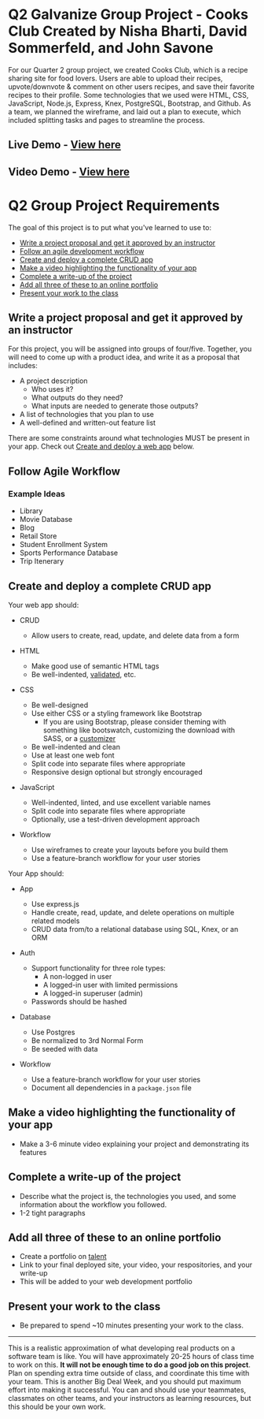 # Q2 Galvanize Group Project - Cooks Club  Created by Nisha Bharti, David Sommerfeld, and John Savone

For our Quarter 2 group project, we created Cooks Club, which is a recipe sharing site for food lovers. Users are able to upload their recipes, upvote/downvote & comment on other users recipes, and save their favorite recipes to their profile. Some technologies that we used were HTML, CSS, JavaScript, Node.js, Express, Knex, PostgreSQL, Bootstrap, and Github. As a team, we planned the wireframe, and laid out a plan to execute, which included splitting tasks and pages to streamline the process.

## Live Demo - [View here](https://q2-group-project.herokuapp.com/)
## Video Demo - [View here](https://www.youtube.com/watch?v=l3RkL5Zzc_c)

# Q2 Group Project Requirements

The goal of this project is to put what you've learned to use to:

* [Write a project proposal and get it approved by an instructor](#proposal)
* [Follow an agile development workflow](#agile)
* [Create and deploy a complete CRUD app](#create-deploy)
* [Make a video highlighting the functionality of your app](#video)
* [Complete a write-up of the project](#write-up)
* [Add all three of these to an online portfolio](#portfolio)
* [Present your work to the class](#present)

<a id="proposal"></a>

## Write a project proposal and get it approved by an instructor

For this project, you will be assigned into groups of four/five. Together, you will need to come up with a product idea, and write it as a proposal that includes:

* A project description
    * Who uses it?
    * What outputs do they need?
    * What inputs are needed to generate those outputs?
* A list of technologies that you plan to use
* A well-defined and written-out feature list

There are some constraints around what technologies MUST be present in your app. Check out [Create and deploy a web app](#create-deploy) below.

## Follow Agile Workflow

### Example Ideas

* Library
* Movie Database
* Blog
* Retail Store
* Student Enrollment System
* Sports Performance Database
* Trip Itenerary

<a id="create-deploy"></a>

## Create and deploy a complete CRUD app

Your web app should:

* CRUD
    * Allow users to create, read, update, and delete data from a form

* HTML
    * Make good use of semantic HTML tags
    * Be well-indented, [validated](https://validator.w3.org/nu/), etc.

* CSS
    * Be well-designed
    * Use either CSS or a styling framework like Bootstrap
        * If you are using Bootstrap, please consider theming with something like bootswatch, customizing the download with SASS, or a [customizer](http://getbootstrap.com/customize/)
    * Be well-indented and clean
    * Use at least one web font
    * Split code into separate files where appropriate
    * Responsive design optional but strongly encouraged

* JavaScript
    * Well-indented, linted, and use excellent variable names
    * Split code into separate files where appropriate
    * Optionally, use a test-driven development approach

* Workflow
    * Use wireframes to create your layouts before you build them
    * Use a feature-branch workflow for your user stories

Your App should:

* App
    * Use express.js
    * Handle create, read, update, and delete operations on multiple related models
    * CRUD data from/to a relational database using SQL, Knex, or an ORM

* Auth
    * Support functionality for three role types:
        * A non-logged in user
        * A logged-in user with limited permissions
        * A logged-in superuser (admin)
    * Passwords should be hashed

* Database
    * Use Postgres
    * Be normalized to 3rd Normal Form
    * Be seeded with data

* Workflow
    * Use a feature-branch workflow for your user stories
    * Document all dependencies in a `package.json` file

<a id="video"></a>

## Make a video highlighting the functionality of your app

* Make a 3-6 minute video explaining your project and demonstrating its features

<a id="write-up"></a>

## Complete a write-up of the project

* Describe what the project is, the technologies you used, and some information about the workflow you followed.
* 1-2 tight paragraphs

<a id="portfolio"></a>

## Add all three of these to an online portfolio

* Create a portfolio on [talent](http://talent.galvanize.com)
* Link to your final deployed site, your video, your respositories, and your write-up
* This will be added to your web development portfolio

<a id="present"></a>

## Present your work to the class

* Be prepared to spend ~10 minutes presenting your work to the class.

---

This is a realistic approximation of what developing real products on a software team is like. You will have approximately 20-25 hours of class time to work on this. **It will not be enough time to do a good job on this project**. Plan on spending extra time outside of class, and coordinate this time with your team. This is another Big Deal Week, and you should put maximum effort into making it successful. You can and should use your teammates, classmates on other teams, and your instructors as learning resources, but this should be your own work.
